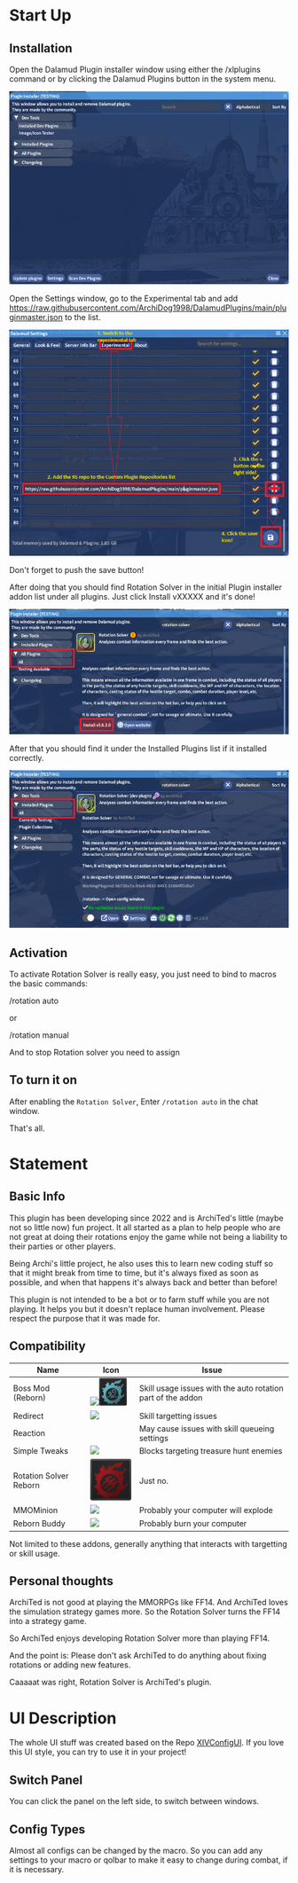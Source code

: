 # Start Up

## Installation

Open the Dalamud Plugin installer window using either the /xlplugins command or by clicking the Dalamud Plugins button in the system menu.

<img src='assets/start_up1.png'>

Open the Settings window, go to the Experimental tab and add https://raw.githubusercontent.com/ArchiDog1998/DalamudPlugins/main/pluginmaster.json to the list.

<img src='assets/start_up2.png'>

Don't forget to push the save button!

After doing that you should find Rotation Solver in the initial Plugin installer addon list under all plugins. Just click Install vXXXXX and it's done!

<img src='assets/start_up3.png'>

After that you should find it under the Installed Plugins list if it installed correctly.

<img src='assets/start_up4.png'>

## Activation

To activate Rotation Solver is really easy, you just need to bind to macros the basic commands:

/rotation auto

or

/rotation manual

And to stop Rotation solver you need to assign

## To turn it on

After enabling the `Rotation Solver`, Enter `/rotation auto` in the chat window.

That's all.

# Statement

## Basic Info

This plugin has been developing since 2022 and is ArchiTed's little (maybe not so little now) fun project. It all started as a plan to help people who are not great at doing their rotations enjoy the game while not being a liability to their parties or other players.

Being Archi's little project, he also uses this to learn new coding stuff so that it might break from time to time, but it's always fixed as soon as possible, and when that happens it's always back and better than before!

This plugin is not intended to be a bot or to farm stuff while you are not playing. It helps you but it doesn't replace human involvement. Please respect the purpose that it was made for.

## Compatibility

| Name                   | Icon                                                         | Issue                                                       |
| ---------------------- | ------------------------------------------------------------ | ----------------------------------------------------------- |
| Boss Mod (Reborn)      | <img width=50px src="https://raw.githubusercontent.com/awgil/ffxiv_bossmod/master/Data/icon.png"><img width=50px src="https://raw.githubusercontent.com/FFXIV-CombatReborn/RebornAssets/main/IconAssets/BMR_Icon.png"> | Skill usage issues with the auto rotation part of the addon |
| Redirect               | <img width=100px src="https://raw.githubusercontent.com/cairthenn/Redirect/main/Redirect/icon.png"> | Skill targetting issues                                     |
| Reaction               |                                                              | May cause issues with skill queueing settings               |
| Simple Tweaks          | <img width=100px src="https://raw.githubusercontent.com/Caraxi/SimpleTweaksPlugin/main/images/icon.png"> | Blocks targeting treasure hunt enemies                      |
| Rotation Solver Reborn | <img width=100px src="https://raw.githubusercontent.com/FFXIV-CombatReborn/RebornAssets/main/IconAssets/RSR_Icon.png"> | Just no.                                                    |
| MMOMinion              | <img width=100px src="https://www.mmominion.com/images/majestic/logo.png"> | Probably your computer will explode                         |
| Reborn Buddy           | <img width=100px src="https://www.rebornbuddy.com/images/slider/slider-image1.png"> | Probably burn your computer                                 |

Not limited to these addons, generally anything that interacts with targetting or skill usage.

## Personal thoughts

ArchiTed is not good at playing the MMORPGs like FF14. And ArchiTed loves the simulation strategy games more. So the Rotation Solver turns the FF14 into a strategy game. 

So ArchiTed enjoys developing Rotation Solver more than playing FF14.

And the point is: Please don't ask ArchiTed to do anything about fixing rotations or adding new features. 

Caaaaat was right, Rotation Solver is ArchiTed's plugin.

# UI Description

The whole UI stuff was created based on the Repo [XIVConfigUI](https://github.com/ArchiDog1998/XIVConfigUI). If you love this UI style, you can try to use it in your project!

<!--An overview window needed-->

## Switch Panel

 You can click the panel on the left side, to switch between windows.

## Config Types

Almost all configs can be changed by the macro. So you can add any settings to your macro or qolbar to make it easy to change during combat, if it is necessary.

